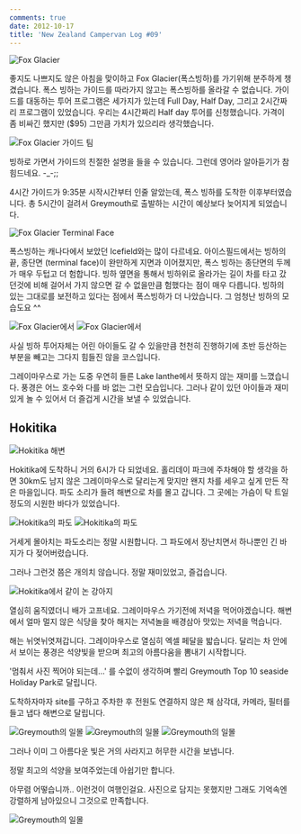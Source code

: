 ```yaml
---
comments: true
date: 2012-10-17
title: 'New Zealand Campervan Log #09'
---
```


![Fox Glacier](../../media/page/travel/new-zealand/newzealand-339.jpg)

좋지도 나쁘지도 않은 아침을 맞이하고 Fox Glacier(폭스빙하)를 가기위해 분주하게
챙겼습니다.  폭스 빙하는 가이드를 따라가지 않고는 폭스빙하를 올라갈 수
없습니다.  가이드를 대동하는 투어 프로그램은 세가지가 있는데 Full Day, Half
Day, 그리고 2시간짜리 프로그램이 있었습니다.  우리는 4시간짜리 Half day 투어를
신청했습니다.  가격이 좀 비싸긴 했지만 ($95) 그만큼 가치가 있으리라
생각했습니다.

![Fox Glacier 가이드 팀](../../media/page/travel/new-zealand/newzealand-336.jpg)

빙하로 가면서 가이드의 친절한 설명을 들을 수 있습니다.  그런데 영어라
알아듣기가 참 힘드네요. -_-;;

4시간 가이드가 9:35분 시작시간부터 인줄 알았는데, 폭스 빙하를 도착한
이후부터였습니다.  총 5시간이 걸려서 Greymouth로 출발하는 시간이 예상보다
늦어지게 되었습니다.

![Fox Glacier Terminal Face](../../media/page/travel/new-zealand/newzealand-342.jpg)

폭스빙하는 캐나다에서 보았던 Icefield와는 많이 다르네요.  아이스필드에서는
빙하의 끝, 종단면 (terminal face)이 완만하게 지면과 이어졌지만, 폭스 빙하는
종단면의 두께가 매우 두텁고 더 험합니다.  빙하 옆면을 통해서 빙하위로 올라가는
길이 차를 타고 갔던것에 비해 걸어서 가지 않으면 갈 수 없을만큼 험했다는 점이
매우 다릅니다.  빙하의 있는 그대로를 보전하고 있다는 점에서 폭스빙하가 더
나았습니다. 그 엄청난 빙하의 모습도요 ^^

![Fox Glacier에서](../../media/page/travel/new-zealand/newzealand-346.jpg)
![Fox Glacier에서](../../media/page/travel/new-zealand/newzealand-353.jpg)

사실 빙하 투어자체는 어린 아이들도 갈 수 있을만큼 천천히 진행하기에 초반
등산하는 부분을 빼고는 그다지 힘들진 않을 코스입니다.

그레이마우스로 가는 도중 우연히 들른 Lake Ianthe에서 뜻하지 않는 재미를
느꼈습니다.  풍경은 어느 호수와 다를 바 없는 그런 모습입니다.  그러나 같이 있던
아이들과  재미있게 놀 수 있어서 더 즐겁게 시간을 보낼 수 있었습니다.

Hokitika
--------

![Hokitika 해변](../../media/page/travel/new-zealand/newzealand-356.jpg)

Hokitika에 도착하니 거의 6시가 다 되었네요.  홀리데이 파크에 주차해야 할 생각을
하면 30km도 남지 않은 그레이마우스로 달리는게 맞지만 왠지 차를 세우고 싶게 만든
작은 마을입니다.  파도 소리가 들려 해변으로 차를 몰고 갑니다.  그 곳에는 가슴이
탁 트일정도의 시원한 바다가 있었습니다.

![Hokitika의 파도](../../media/page/travel/new-zealand/newzealand-360.jpg)
![Hokitika의 파도](../../media/page/travel/new-zealand/newzealand-364.jpg)

거세게 몰아치는 파도소리는 정말 시원합니다.  그 파도에서 장난치면서 하나뿐인 긴
바지가 다 젖어버렸습니다.

그러나 그런것 쯤은 개의치 않습니다.  정말 재미있었고, 즐겁습니다.

![Hokitika에서 같이 논 강아지](../../media/page/travel/new-zealand/newzealand-365.jpg)

열심히 움직였더니 배가 고프네요. 그레이마우스 가기전에 저녁을 먹어야겠습니다.
해변에서 얼마 멀지 않은 식당을 찾아 해지는 저녁놀을 배경삼아 맛있는 저녁을
먹습니다.

해는 뉘엿뉘엿져갑니다.  그레이마우스로 열심히 엑셀 페달을 밟습니다.  달리는 차
안에서 보이는 풍경은 석양빛을 받으며 최고의 아름다움을 뽐내기 시작합니다.

'멈춰서 사진 찍어야 되는데...' 를 수없이 생각하며 빨리 Greymouth Top 10 seaside
Holiday Park로 달립니다.

도착하자마자 site를 구하고 주차한 후 전원도 연결하지 않은 채 삼각대, 카메라,
필터를 들고 냅다 해변으로 달립니다.

![Greymouth의 일몰](../../media/page/travel/new-zealand/newzealand-368.jpg)
![Greymouth의 일몰](../../media/page/travel/new-zealand/newzealand-373.jpg)
![Greymouth의 일몰](../../media/page/travel/new-zealand/newzealand-374.jpg)

그러나 이미 그 아름다운 빛은 거의 사라지고 허무한 시간을 보냅니다.

정말 최고의 석양을 보여주었는데 아쉽기만 합니다.

아무렴 어떻습니까.. 이런것이 여행인걸요.  사진으로 담지는 못했지만 그래도
기억속엔 강렬하게 남아있으니 그것으로 만족합니다.

![Greymouth의 일몰](../../media/page/travel/new-zealand/newzealand-376.jpg)